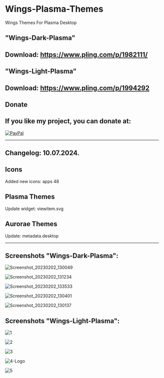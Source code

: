 # Wings-Plasma-Themes
Wings Themes For Plasma Desktop


"Wings-Dark-Plasma" 
------------------

Download: https://www.pling.com/p/1982111/
-------------------------------------------

"Wings-Light-Plasma" 
--------------------

Download: https://www.pling.com/p/1994292
------------------------------------------



<html>
  <head>
    <meta charset="utf-8" />
  </head>
  <body>
    <h2>Donate</h2>
    <h2>If you like my project, you can donate at:</h2>
    <a href="https://www.paypal.com/paypalme/VesnaLazic">
    <img src="PayPal.png" alt="PayPal" />
    </a>
  </body>
</html>

_____________________________________

Changelog: 10.07.2024.
---------------------

Icons
-----

Added new icons: apps 48

Plasma Themes
-------------

Update widget: viewitem.svg

Aurorae Themes
--------------

Update: metadata.desktop

________________________________________________________

Screenshots "Wings-Dark-Plasma":
---------------------------------

![Screenshot_20230202_130049](https://user-images.githubusercontent.com/45247573/216758215-4054236a-ee46-49e2-99ac-70b71fdda94e.png)

![Screenshot_20230202_131234](https://user-images.githubusercontent.com/45247573/216758229-214502fb-dfc0-4c16-9fb8-f1b09174da52.png)

![Screenshot_20230202_133533](https://user-images.githubusercontent.com/45247573/216758241-7878416c-e6f4-46e3-8093-f03788ba555c.png)

![Screenshot_20230202_130401](https://user-images.githubusercontent.com/45247573/216758261-41f10ce7-ef40-4ab6-be6a-45f7e69a2544.png)

![Screenshot_20230202_130137](https://user-images.githubusercontent.com/45247573/216758268-bda8089d-5140-43f8-99ee-a8f65d2e9175.png)


Screenshots "Wings-Light-Plasma":
---------------------------------

![1](https://user-images.githubusercontent.com/45247573/221347389-12c3cdc7-e264-4dfe-88e1-5a08a89682bc.jpg)

![2](https://user-images.githubusercontent.com/45247573/221347399-a474f522-689f-4d2f-af5f-f5933bea6631.jpg)

![3](https://user-images.githubusercontent.com/45247573/221347423-6ce76d3b-fd55-4db3-b98b-c92bcff9db7c.png)

![4-Logo](https://user-images.githubusercontent.com/45247573/221347427-25d51de8-93f5-48ed-9034-d87ab44a01ed.png)

![5](https://user-images.githubusercontent.com/45247573/221347439-aba61063-0d12-44e2-bdaa-87899b78288c.png)



